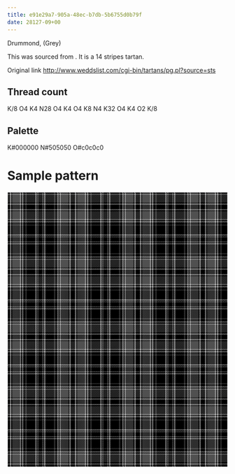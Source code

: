 ```yaml
---
title: e91e29a7-905a-48ec-b7db-5b6755d0b79f
date: 28127-09+00
---
```

Drummond, (Grey)

This was sourced from <no value>.  It is a 14 stripes tartan.

Original link http://www.weddslist.com/cgi-bin/tartans/pg.pl?source=sts

## Thread count
K/8 O4 K4 N28 O4 K4 O4 K8 N4 K32 O4 K4 O2 K/8

## Palette
K#000000 N#505050 O#c0c0c0

# Sample pattern

![Tartan detail](tartan.png "K/8 O4 K4 N28 O4 K4 O4 K8 N4 K32 O4 K4 O2 K/8 tartan")